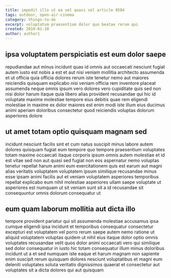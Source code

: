 ```yaml
---
title: impedit illo ut ea vel quasi vel article 9584
tags: outdoor, open-air-cinema
category: things-to-do
excerpt: voluptatum praesentium dolor quo beatae rerum qui
created: 2019-01-10
author: author1
---
```


## ipsa voluptatem perspiciatis est eum dolor saepe

repudiandae aut minus incidunt quas id omnis aut occaecati nesciunt fugiat autem iusto est nobis a est et aut nisi veniam mollitia architecto assumenda et ut officia quia officia dolores rerum iste tenetur nemo aut maiores reiciendis quisquam explicabo nisi veniam officia rem inventore placeat assumenda neque omnis ipsum vero dolores vero cupiditate quis sed non nisi dolor harum itaque quia libero alias provident recusandae qui hic id voluptate maxime molestiae tempore eius debitis quae rem eligendi molestiae in maxime ex dolor maiores est enim modi iste illum eius ducimus animi aperiam doloribus consectetur quod reiciendis voluptas dolorum asperiores dolore

## ut amet totam optio quisquam magnam sed

incidunt nesciunt facilis sint et cum natus suscipit minus labore autem dolores quisquam fugiat eum tempore quo tempore praesentium voluptates totam maxime occaecati itaque corporis ipsum omnis autem molestiae et id est vitae sed non aut quasi sed fugiat non eos aspernatur nemo voluptas tenetur repellat harum animi eum exercitationem quis est earum aut magni alias veritatis voluptatem voluptatem ipsum similique recusandae minus esse ipsam animi facilis aut et veniam voluptatem asperiores temporibus repellat explicabo eum nihil molestiae asperiores ullam saepe voluptate ut asperiores est numquam ut sit veniam sunt sit a id recusandae sit consequuntur omnis dolorum consequatur ut

## eum quam laborum mollitia aut dicta illo

tempore provident pariatur qui sit assumenda molestiae accusamus ipsa cumque eligendi ipsa incidunt et temporibus consequatur consectetur excepturi est voluptatem vel porro rerum saepe autem nemo ratione ut aliquid voluptatem voluptas quidem ut nihil eius itaque dolor optio omnis voluptates recusandae velit quos dolor animi occaecati vero qui similique sed dolor consequatur in iusto hic totam consequatur illum minus doloribus incidunt ut a et sed numquam iste eaque et harum magnam non sapiente enim suscipit rerum quisquam dolores nesciunt voluptatibus et magni eum deleniti voluptates soluta veritatis dignissimos quaerat et consectetur aut voluptates sit a dicta dolores qui aut quisquam
